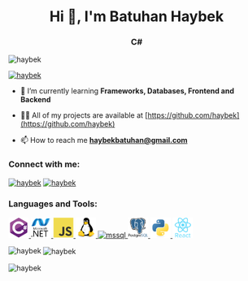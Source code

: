 <h1 align="center">Hi 👋, I'm Batuhan Haybek</h1>
<h3 align="center">C#</h3>

<p align="left"> <img src="https://komarev.com/ghpvc/?username=haybek&label=Profile%20views&color=0e75b6&style=flat" alt="haybek" /> </p>

<p align="left"> <a href="https://github.com/ryo-ma/github-profile-trophy"><img src="https://github-profile-trophy.vercel.app/?username=haybek" alt="haybek" /></a> </p>

- 🌱 I’m currently learning **Frameworks, Databases, Frontend and Backend**

- 👨‍💻 All of my projects are available at [https://github.com/haybek](https://github.com/haybek)

- 📫 How to reach me **haybekbatuhan@gmail.com**

<h3 align="left">Connect with me:</h3>
<p align="left">
<a href="https://dev.to/haybek" target="blank"><img align="center" src="https://raw.githubusercontent.com/rahuldkjain/github-profile-readme-generator/master/src/images/icons/Social/devto.svg" alt="haybek" height="30" width="40" /></a>
<a href="https://www.leetcode.com/haybek" target="blank"><img align="center" src="https://raw.githubusercontent.com/rahuldkjain/github-profile-readme-generator/master/src/images/icons/Social/leet-code.svg" alt="haybek" height="30" width="40" /></a>
</p>

<h3 align="left">Languages and Tools:</h3>
<p align="left"> <a href="https://www.w3schools.com/cs/" target="_blank" rel="noreferrer"> <img src="https://raw.githubusercontent.com/devicons/devicon/master/icons/csharp/csharp-original.svg" alt="csharp" width="40" height="40"/> </a> <a href="https://dotnet.microsoft.com/" target="_blank" rel="noreferrer"> <img src="https://raw.githubusercontent.com/devicons/devicon/master/icons/dot-net/dot-net-original-wordmark.svg" alt="dotnet" width="40" height="40"/> </a> <a href="https://developer.mozilla.org/en-US/docs/Web/JavaScript" target="_blank" rel="noreferrer"> <img src="https://raw.githubusercontent.com/devicons/devicon/master/icons/javascript/javascript-original.svg" alt="javascript" width="40" height="40"/> </a> <a href="https://www.linux.org/" target="_blank" rel="noreferrer"> <img src="https://raw.githubusercontent.com/devicons/devicon/master/icons/linux/linux-original.svg" alt="linux" width="40" height="40"/> </a> <a href="https://www.microsoft.com/en-us/sql-server" target="_blank" rel="noreferrer"> <img src="https://www.svgrepo.com/show/303229/microsoft-sql-server-logo.svg" alt="mssql" width="40" height="40"/> </a> <a href="https://www.postgresql.org" target="_blank" rel="noreferrer"> <img src="https://raw.githubusercontent.com/devicons/devicon/master/icons/postgresql/postgresql-original-wordmark.svg" alt="postgresql" width="40" height="40"/> </a> <a href="https://www.python.org" target="_blank" rel="noreferrer"> <img src="https://raw.githubusercontent.com/devicons/devicon/master/icons/python/python-original.svg" alt="python" width="40" height="40"/> </a> <a href="https://reactjs.org/" target="_blank" rel="noreferrer"> <img src="https://raw.githubusercontent.com/devicons/devicon/master/icons/react/react-original-wordmark.svg" alt="react" width="40" height="40"/> </a> </p>

<p><img align="left" src="https://github-readme-stats.vercel.app/api/top-langs?username=haybek&show_icons=true&locale=en&layout=compact" alt="haybek" /></p>

<p>&nbsp;<img align="center" src="https://github-readme-stats.vercel.app/api?username=haybek&show_icons=true&locale=en" alt="haybek" /></p>

<p><img align="center" src="https://github-readme-streak-stats.herokuapp.com/?user=haybek&" alt="haybek" /></p>

